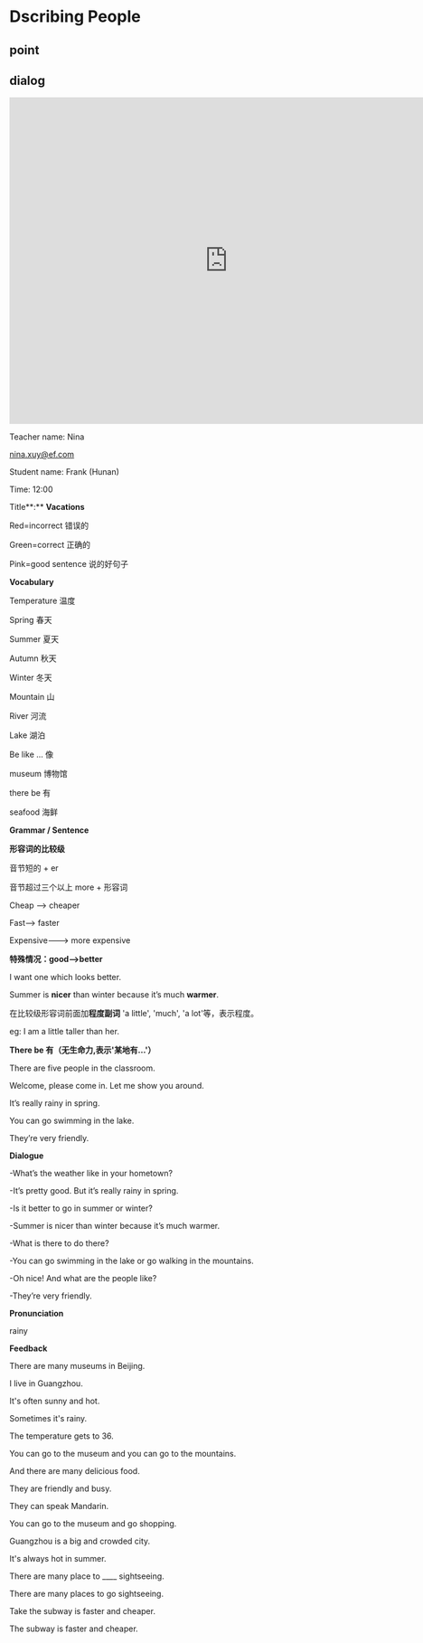 # Dscribing People

## point









## dialog

<iframe name="easyXDM_default1101_provider" id="easyXDM_default1101_provider" src="https://cns.ef-cdn.com/Juno/EvcContent/15/12/0/Vacations/index.html?api_v=0.0.13&amp;accessKey=62666c37-e74d-411d-bcfb-42655eb63894&amp;attendanceToken=67fcd0eb-a46e-4628-b654-7679d029ccbb&amp;xdm_e=https%3A%2F%2Fevc.ef.com.cn&amp;xdm_c=default1101&amp;xdm_p=1" frameborder="0" style="box-sizing: border-box; width: 770.656px; height: 578px;"></iframe>

Teacher name: Nina

nina.xuy@ef.com

Student name: Frank (Hunan)

Time: 12:00

Title**:** **Vacations**



Red=incorrect 错误的

Green=correct 正确的

Pink=good sentence 说的好句子



**Vocabulary**

Temperature 温度

Spring 春天

Summer 夏天

Autumn 秋天

Winter 冬天

Mountain 山

River 河流

Lake 湖泊

Be like ... 像

museum 博物馆

there be 有

seafood 海鲜



**Grammar / Sentence**

**形容词的比较级**



音节短的 + er



音节超过三个以上 more + 形容词

Cheap --> cheaper

Fast--> faster 

Expensive---> more expensive



**特殊情况：good-->better**

I want one which looks better.



Summer is **nicer** than winter because it’s much **warmer**.



在比较级形容词前面加**程度副词** 'a little', 'much', 'a lot'等，表示程度。

eg: I am a little taller than her.



**There be 有（无生命力,表示'某地有...'）**

There are five people in the classroom.

Welcome, please come in. Let me show you around.



It’s really rainy in spring.



You can go swimming in the lake.



They’re very friendly.



**Dialogue** 

-What’s the weather like in your hometown?

-It’s pretty good. But it’s really rainy in spring.

-Is it better to go in summer or winter?

-Summer is nicer than winter because it’s much warmer.

-What is there to do there?

-You can go swimming in the lake or go walking in the mountains.

-Oh nice! And what are the people like?

-They’re very friendly.



**Pronunciation**

rainy



**Feedback**



There are many museums in Beijing.



I live in Guangzhou.



It's often sunny and hot. 



Sometimes it's rainy.



The temperature gets to 36.



You can go to the museum and you can go to the mountains. 



And there are many delicious food.



They are friendly and busy. 



They can speak Mandarin. 



You can go to the museum and go shopping. 



Guangzhou is a big and crowded city.



It's always hot in summer. 



There are many place to ____ sightseeing. 

There are many places to go sightseeing. 



Take the subway is faster and cheaper.

The subway is faster and cheaper.